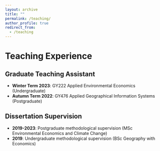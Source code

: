 ```yaml
---
layout: archive
title: ""
permalink: /teaching/
author_profile: true
redirect_from:
  - /teaching
---
```


# Teaching Experience

## Graduate Teaching Assistant
* **Winter Term 2023**: GY222 Applied Environmental Economics (Undergraduate)
* **Autumn Term 2022**: GY476 Applied Geographical Information Systems (Postgraduate)

## Dissertation Supervision
* **2019-2023**: Postgraduate methodological supervision (MSc Environmental Economics and Climate Change)
* **2019**: Undergraduate methodological supervision (BSc Geography with Economics)
